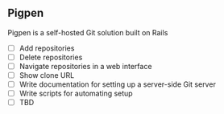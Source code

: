 ## Pigpen

Pigpen is a self-hosted Git solution built on Rails

- [ ] Add repositories
- [ ] Delete repositories
- [ ] Navigate repositories in a web interface
- [ ] Show clone URL
- [ ] Write documentation for setting up a server-side Git server
- [ ] Write scripts for automating setup
- [ ] TBD
